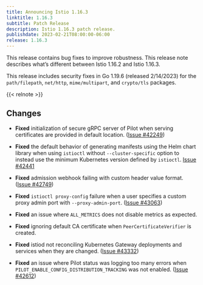 ```yaml
---
title: Announcing Istio 1.16.3
linktitle: 1.16.3
subtitle: Patch Release
description: Istio 1.16.3 patch release.
publishdate: 2023-02-21T08:00:00-06:00
release: 1.16.3
---
```


This release contains bug fixes to improve robustness. This release note describes what’s different between Istio 1.16.2 and Istio 1.16.3.

This release includes security fixes in Go 1.19.6 (released 2/14/2023) for the `path/filepath`, `net/http`, `mime/multipart`, and `crypto/tls` packages.

{{< relnote >}}

## Changes

- **Fixed** initialization of secure gRPC server of Pilot when serving certificates are provided in default location.  ([Issue #42249](https://github.com/istio/istio/issues/42249))

- **Fixed** the default behavior of generating manifests using the Helm chart library when using `istioctl` without `--cluster-specific` option to instead use the minimum Kubernetes version defined by `istioctl`.  [Issue #42441](https://github.com/istio/istio/issues/42441)

- **Fixed** admission webhook failing with custom header value format.
  ([Issue #42749](https://github.com/istio/istio/issues/42749))

- **Fixed** `istioctl proxy-config` failure when a user specifies a custom proxy admin port with `--proxy-admin-port`.  ([Issue #43063](https://github.com/istio/istio/issues/43063))

- **Fixed** an issue where `ALL_METRICS` does not disable metrics as expected.

- **Fixed** ignoring default CA certificate when `PeerCertificateVerifier` is created.

- **Fixed** istiod not reconciling Kubernetes Gateway deployments and services when they are changed.
  ([Issue #43332](https://github.com/istio/istio/issues/43332))

- **Fixed** an issue where Pilot status was logging too many errors when `PILOT_ENABLE_CONFIG_DISTRIBUTION_TRACKING` was not enabled.
  ([Issue #42612](https://github.com/istio/istio/issues/42612))
